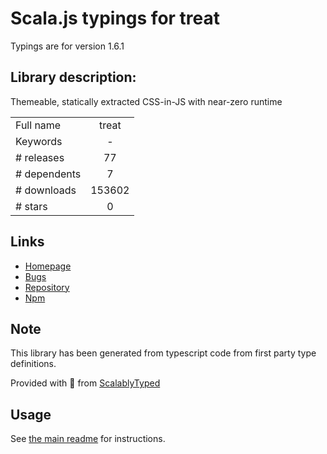 
# Scala.js typings for treat

Typings are for version 1.6.1

## Library description:
Themeable, statically extracted CSS-in-JS with near-zero runtime

|                    |                 |
| ------------------ | :-------------: |
| Full name          | treat |
| Keywords           | - |
| # releases         | 77 |
| # dependents       | 7 |
| # downloads        | 153602 |
| # stars            | 0 |

## Links
- [Homepage](https://github.com/seek-oss/treat#readme)
- [Bugs](https://github.com/seek-oss/treat/issues)
- [Repository](https://github.com/seek-oss/treat)
- [Npm](https://www.npmjs.com/package/treat)
    


## Note
This library has been generated from typescript code from first party type definitions.

Provided with :purple_heart: from [ScalablyTyped](https://github.com/oyvindberg/ScalablyTyped)

## Usage
See [the main readme](../../readme.md) for instructions.


